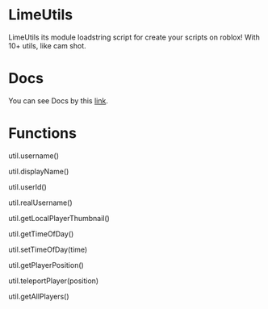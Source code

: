 # LimeUtils
LimeUtils its module loadstring script for create your scripts on roblox! With 10+ utils, like cam shot.

# Docs
You can see Docs by this [link](https://limedocs.gitbook.io/limeutils/how-to-use/explaination).

# Functions
util.username()

util.displayName()

util.userId()

util.realUsername()

util.getLocalPlayerThumbnail()

util.getTimeOfDay()

util.setTimeOfDay(time)

util.getPlayerPosition()

util.teleportPlayer(position)

util.getAllPlayers()
